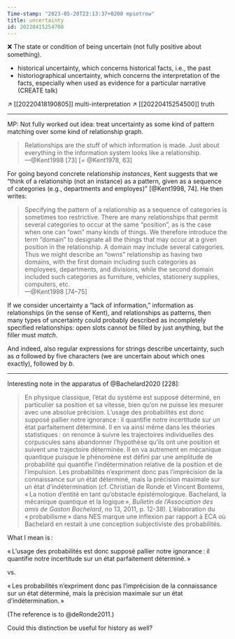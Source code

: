 ```yaml
---
Time-stamp: "2023-05-20T22:13:37+0200 mpiotrow"
title: uncertainty
id: 20220415254700
---
```


❌ The state or condition of being uncertain (not fully positive about something).

- historical uncertainty, which concerns historical facts, i.e., the past
- historiographical uncertainty, which concerns the interpretation of the facts, especially when used as evidence for a particular narrative (CREATE talk)

↗ [[20220418190805]] multi-interpretation
↗ [[20220415254500]] truth

----

MP: Not fully worked out idea: treat uncertainty as some kind of pattern matching over some kind of relationship graph.

> Relationships are the stuff of which information is made.  Just about everything in the information system looks like a relationship.  
—@Kent1998 [73] [= @Kent1978, 63]

For going beyond concrete relationship *instances*, Kent suggests that we “think of a relationship (not an instance) as a pattern, given as a sequence of categories (e.g., departments and employes)” [@Kent1998, 74].  He then writes:

> Specifying the pattern of a relationship as a sequence of categories is sometimes too restrictive.  There are many relationships that permit several categories to occur at the same “position”, as is the case when one can “own” many kinds of things.  We therefore introduce the term “domain” to designate all the things that may occur at a given position in the relationship.  A domain may include several categories.  Thus we might describe an “owns” relationship as having two domains, with the first domain including such categories as employees, departments, and divisions, while the second domain included such categories as furniture, vehicles, stationery supplies, computers, etc.  
—@Kent1998 [74–75]

If we consider uncertainty a “lack of information,” information as relationships (in the sense of Kent), and relationships as patterns, then many types of uncertainty could probably described as incompletely specified relationships: open slots cannot be filled by just anything, but the filler must *match*.

And indeed, also regular expressions for strings describe uncertainty, such as *a* followed by five characters (we are uncertain about which ones exactly), followed by *b*.

----

Interesting note in the apparatus of @Bachelard2020 [228]:

> En physique classique, l’état du système est supposé déterminé, en particulier sa position et sa vitesse, bien qu’on ne puisse les mesurer avec une absolue précision. L’usage des probabilités est donc supposé pallier notre ignorance : il quantifie notre incertitude sur un état parfaitement déterminé. Il en va ainsi même dans les théories statistiques : on renonce à suivre les trajectoires individuelles des corpuscules sans abandonner l’hypothèse qu’ils ont une position et suivent une trajectoire déterminée. Il en va autrement en mécanique quantique puisque le phénomène est défini par une amplitude de probabilité qui quantifie l’indétermination relative de la position et de l’impulsion. Les probabilités n’expriment donc pas l’imprécision de la connaissance sur un état déterminé, mais la précision maximale sur un état d’indétermination (cf. Christian de Ronde et Vincent Bontems, « La notion d’entité en tant qu’obstacle épistémologique. Bachelard, la mécanique quantique et la logique », *Bulletin de l’Association des amis de Gaston Bachelard*, no 13, 2011, p. 12-38). L’élaboration du « probabilisme » dans NES marque une inflexion par rapport à ECA où Bachelard en restait à une conception subjectiviste des probabilités.

What I mean is :

« L’usage des probabilités est donc supposé pallier notre ignorance : il quantifie notre incertitude sur un état parfaitement déterminé. »

vs.

« Les probabilités n’expriment donc pas l’imprécision de la connaissance sur un état déterminé, mais la précision maximale sur un état d’indétermination. »

(The reference is to @deRonde2011﻿.)

Could this distinction be useful for history as well?
